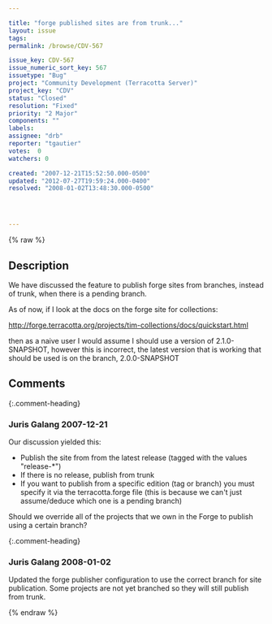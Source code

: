 ```yaml
---

title: "forge published sites are from trunk..."
layout: issue
tags: 
permalink: /browse/CDV-567

issue_key: CDV-567
issue_numeric_sort_key: 567
issuetype: "Bug"
project: "Community Development (Terracotta Server)"
project_key: "CDV"
status: "Closed"
resolution: "Fixed"
priority: "2 Major"
components: ""
labels: 
assignee: "drb"
reporter: "tgautier"
votes:  0
watchers: 0

created: "2007-12-21T15:52:50.000-0500"
updated: "2012-07-27T19:59:24.000-0400"
resolved: "2008-01-02T13:48:30.000-0500"




---
```


{% raw %}

## Description

<div markdown="1" class="description">

We have discussed the feature to publish forge sites from branches, instead of trunk, when there is a pending branch. 

As of now, if I look at the docs on the forge site for collections:

http://forge.terracotta.org/projects/tim-collections/docs/quickstart.html

then as a naive user I would assume I should use a version of 2.1.0-SNAPSHOT, however this is incorrect, the latest version that is working that should be used is on the branch, 2.0.0-SNAPSHOT

</div>

## Comments


{:.comment-heading}
### **Juris Galang** <span class="date">2007-12-21</span>

<div markdown="1" class="comment">

Our discussion yielded this:
- Publish the site from from the latest release (tagged with the values "release-\*")
- If there is no release, publish from trunk
- If you want to publish from a specific edition (tag or branch) you must specify it via the terracotta.forge file (this is because we can't just assume/deduce which one is a pending branch)

Should we override all of the projects that we own in the Forge to publish using a certain branch?




</div>


{:.comment-heading}
### **Juris Galang** <span class="date">2008-01-02</span>

<div markdown="1" class="comment">

Updated the forge publisher configuration to use the correct branch for site publication.
Some projects are not yet branched so they will still publish from trunk.



</div>



{% endraw %}
